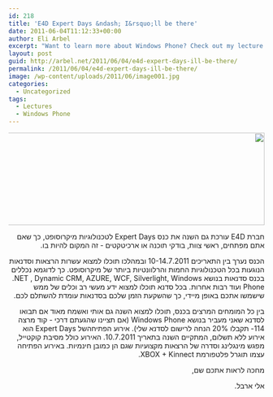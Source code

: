 ```yaml
---
id: 218
title: 'E4D Expert Days &ndash; I&rsquo;ll be there'
date: 2011-06-04T11:12:33+00:00
author: Eli Arbel
excerpt: "Want to learn more about Windows Phone? Check out my lecture at E4D's Expert Days."
layout: post
guid: http://arbel.net/2011/06/04/e4d-expert-days-ill-be-there/
permalink: /2011/06/04/e4d-expert-days-ill-be-there/
image: /wp-content/uploads/2011/06/image001.jpg
categories:
  - Uncategorized
tags:
  - Lectures
  - Windows Phone
---
```

<div dir="rtl">
<a href="http://www.expertdays.co.il/"><img src="https://arbel.net/wp-content/uploads/2011/06/image001.jpg" width="640" height="182" border="0" /></a>
  
חברת E4D עורכת גם השנה את כנס Expert Days  לטכנולוגיות מיקרוסופט, כך שאם אתם מפתחים, ראשי צוות, בודקי תוכנה או ארכיטקטים - זה המקום להיות בו.

הכנס נערך בין התאריכים 10-14.7.2011 ובמהלכו תוכלו למצוא עשרות הרצאות וסדנאות הנוגעות בכל הטכנולוגיות החמות והרלוונטיות ביותר של מיקרוסופט. כך לדוגמא נכללים בכנס סדנאות בנושא ‎.NET , Dynamic CRM, AZURE, WCF, Silverlight, Windows Phone ועוד רבות אחרות.  בכל סדנא תוכלו למצוא ידע מעשי רב וכלים של ממש שישמשו אתכם באופן מיידי, כך שהשקעת הזמן שלכם בסדנאות עומדת להשתלם לכם.

בין כל המומחים המרצים בכנס, תוכלו למצוא השנה גם אותי ואשמח מאוד אם תבואו לסדנא שאני מעביר בנושא Windows Phone (אם תציינו שהגעתם דרכי - קוד מרצה 114- תקבלו 20% הנחה לרישום לסדנא שלי).
אירוע הפתיחהשל Expert Days הוא אירוע ללא תשלום, המתקיים השנה בתאריך 10.7.2011. האירוע כולל מסיבת קוקטייל, מפגש מינגלינג וסדרה של הרצאות מקצועיות שגם הן כמובן חינמיות. באירוע הפתיחה עצמו תוגרל פלטפורמת XBOX + Kinnect.

מחכה לראות אתכם שם,

אלי ארבל.

</div>